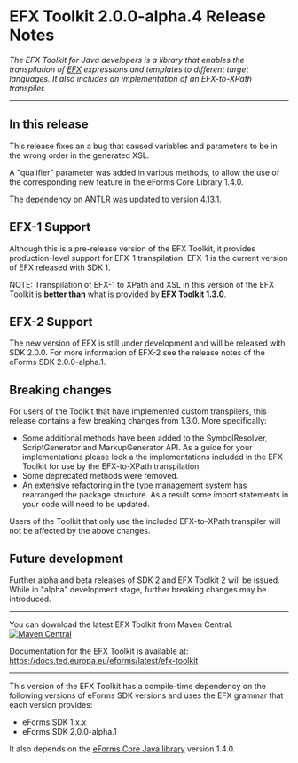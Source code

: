 # EFX Toolkit 2.0.0-alpha.4 Release Notes

_The EFX Toolkit for Java developers is a library that enables the transpilation of [EFX](https://docs.ted.europa.eu/eforms/latest/efx) expressions and templates to different target languages. It also includes an implementation of an EFX-to-XPath transpiler._

---

## In this release

This release fixes an a bug that caused variables and parameters to be in the wrong order in the generated XSL.

A "qualifier" parameter was added in various methods, to allow the use of the corresponding new feature in the eForms Core Library 1.4.0.

The dependency on ANTLR was updated to version 4.13.1.


## EFX-1 Support

Although this is a pre-release version of the EFX Toolkit, it provides production-level support for EFX-1 transpilation. EFX-1 is the current version of EFX released with SDK 1.

NOTE: Transpilation of EFX-1 to XPath and XSL in this version of the EFX Toolkit is **better than** what is provided by **EFX Toolkit 1.3.0**.


## EFX-2 Support

The new version of EFX is still under development and will be released with SDK 2.0.0. For more information of EFX-2 see the release notes of the eForms SDK 2.0.0-alpha.1.

## Breaking changes

For users of the Toolkit that have implemented custom transpilers, this release contains a few breaking changes from 1.3.0.
More specifically:

- Some additional methods have been added to the SymbolResolver, ScriptGenerator and MarkupGenerator API. As a guide for your implementations please look a the implementations included in the EFX Toolkit for use by the EFX-to-XPath transpilation.
- Some deprecated methods were removed.
- An extensive refactoring in the type management system has rearranged the package structure. As a result some import statements in your code will need to be updated.

Users of the Toolkit that only use the included EFX-to-XPath transpiler will not be affected by the above changes.

## Future development

Further alpha and beta releases of SDK 2 and EFX Toolkit 2 will be issued. While in "alpha" development stage, further breaking changes may be introduced.

---

You can download the latest EFX Toolkit from Maven Central.  
[![Maven Central](https://img.shields.io/maven-central/v/eu.europa.ted.eforms/efx-toolkit-java?label=Download%20&style=flat-square)](https://central.sonatype.com/artifact/eu.europa.ted.eforms/efx-toolkit-java)

Documentation for the EFX Toolkit is available at: <https://docs.ted.europa.eu/eforms/latest/efx-toolkit>

---

This version of the EFX Toolkit has a compile-time dependency on the following versions of eForms SDK versions and uses the EFX grammar that each version provides:

- eForms SDK 1.x.x
- eForms SDK 2.0.0-alpha.1

It also depends on the [eForms Core Java library](https://github.com/OP-TED/eforms-core-java) version 1.4.0.
